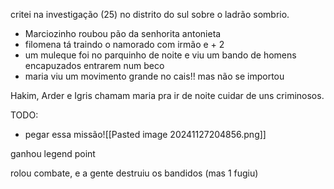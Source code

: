 critei na investigação (25) no distrito do sul sobre o ladrão sombrio.

- Marciozinho roubou pão da senhorita antonieta
- filomena tá traindo o namorado com irmão e + 2
- um muleque foi no parquinho de noite e viu um bando de homens encapuzados entrarem num beco
- maria viu um movimento grande no cais!! mas não se importou

Hakim, Arder e Igris chamam maria pra ir de noite cuidar de uns criminosos.

TODO:
- pegar essa missão![[Pasted image 20241127204856.png]]

ganhou legend point

rolou combate, e a gente destruiu os bandidos (mas 1 fugiu)